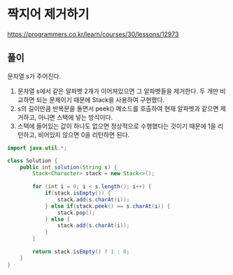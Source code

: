 # 짝지어 제거하기

https://programmers.co.kr/learn/courses/30/lessons/12973

## 풀이

문자열 s가 주어진다.

1. 문자열 s에서 같은 알파벳 2개가 이어져있으면 그 알파벳들을 제거한다. 두 개만 비교하면 되는 문제이기 때문에 Stack을 사용하여 구현했다.
2. s의 길이만큼 반복문을 돌면서 peek() 메소드를 호출하여 현재 알파벳과 같으면 제거하고, 아니면 스택에 넣는 방식이다.
3. 스택에 들어있는 값이 하나도 없으면 정상적으로 수행했다는 것이기 때문에 1을 리턴하고, 비어있지 않으면 0을 리턴하면 된다.

```java
import java.util.*;

class Solution {
    public int solution(String s) {
        Stack<Character> stack = new Stack<>();
        
        for (int i = 0; i < s.length(); i++) {
			if(stack.isEmpty()) {
				stack.add(s.charAt(i));
			} else if(stack.peek() == s.charAt(i)) {
				stack.pop();
			} else {
				stack.add(s.charAt(i));
			}
		}
        
        return stack.isEmpty() ? 1 : 0;
    }
}
```